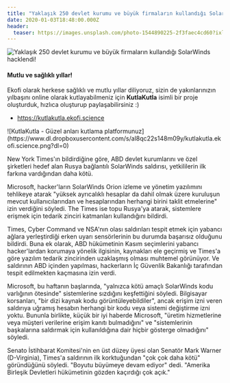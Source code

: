 ```yaml
---
title: "Yaklaşık 250 devlet kurumu ve büyük firmaların kullandığı SolarWinds hacklendi!"
date: 2020-01-03T18:48:00.000Z
header:
  teaser: https://images.unsplash.com/photo-1544890225-2f3faec4cd60?ixlib=rb-1.2.1&ixid=MXwxMjA3fDB8MHxwaG90by1wYWdlfHx8fGVufDB8fHw%3D&auto=format&fit=crop&w=925&q=80
---
```

![Yaklaşık 250 devlet kurumu ve büyük firmaların kullandığı SolarWinds hacklendi!](https://images.unsplash.com/photo-1544890225-2f3faec4cd60?ixlib=rb-1.2.1&ixid=MXwxMjA3fDB8MHxwaG90by1wYWdlfHx8fGVufDB8fHw%3D&auto=format&fit=crop&w=925&q=80)

<div class="notice--info">
  <h4 class="no_toc">Mutlu ve sağlıklı yıllar!</h4>
  
<p>Ekofi olarak herkese sağlıklı ve mutlu yıllar diliyoruz, sizin de yakınlarınızın yılbaşını online olarak kutlayabilmeniz için <b>KutlaKutla</b> isimli bir proje oluşturduk, hızlıca oluşturup paylaşabilirsiniz :)</p>

<ul>
  <li><a href="https://kutlakutla.ekofi.science">https://kutlakutla.ekofi.science</a></li>
</ul>
![KutlaKutla - Güzel anları kutlama platformunuz](https://www.dl.dropboxusercontent.com/s/al8qc22s148m09y/kutlakutla.ekofi.science.png?dl=0)
</div>

New York Times'ın bildirdiğine göre, ABD devlet kurumlarını ve özel şirketleri hedef alan Rusya bağlantılı SolarWinds saldırısı, yetkililerin ilk farkına vardığından daha kötü.

Microsoft, hacker'ların SolarWinds Orion izleme ve yönetim yazılımını tehlikeye atarak "yüksek ayrıcalıklı hesaplar da dahil olmak üzere kuruluşun mevcut kullanıcılarından ve hesaplarından herhangi birini taklit etmelerine" izin verdiğini söyledi. The Times ise topu Rusya'ya atarak, sistemlere erişmek için tedarik zinciri katmanları kullandığını bildirdi.

Times, Cyber Command ve NSA'nın olası saldırıları tespit etmek için yabancı ağlara yerleştirdiği erken uyarı sensörlerinin bu durumda başarısız olduğunu bildirdi. Buna ek olarak, ABD hükümetinin Kasım seçimlerini yabancı hacker'lardan korumaya yönelik ilgisinin, kaynakları ele geçirmiş ve Times'a göre yazılım tedarik zincirinden uzaklaşmış olması muhtemel görünüyor. Ve saldırının ABD içinden yapılması, hackerların İç Güvenlik Bakanlığı tarafından tespit edilmekten kaçmasına izin verdi.

Microsoft, bu haftanın başlarında, "yalnızca kötü amaçlı SolarWinds kodu varlığının ötesinde" sistemlerine sızdığını keşfettiğini söyledi. Bilgisayar korsanları, "bir dizi kaynak kodu görüntüleyebildiler", ancak erişim izni veren saldırıya uğramış hesabın herhangi bir kodu veya sistemi değiştirme izni yoktu. Bununla birlikte, küçük bir iyi haberde Microsoft, "üretim hizmetlerine veya müşteri verilerine erişim kanıtı bulmadığını" ve "sistemlerinin başkalarına saldırmak için kullanıldığına dair hiçbir gösterge olmadığını" söyledi.

Senato İstihbarat Komitesi'nin en üst düzey üyesi olan Senatör Mark Warner (D-Virginia), Times'a saldırının ilk korktuğundan "çok çok daha kötü" göründüğünü söyledi. "Boyutu büyümeye devam ediyor" dedi. "Amerika Birleşik Devletleri hükümetinin gözden kaçırdığı çok açık."
